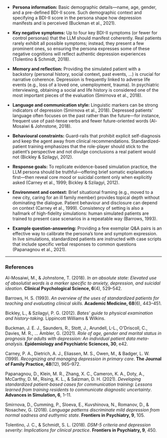 - **Persona information:** Basic demographic details—name, age, gender, and a pre-defined BDI-II score. Such demographic context and specifying a BDI-II score in the persona shape how depression manifests and is perceived (Buckman et al., 2021).

- **Key negative symptoms:** Up to four key BDI-II symptoms (or fewer for control personas) that the LLM should manifest coherently. Real patients rarely exhibit all possible symptoms; instead, they present a few prominent ones, so ensuring the persona expresses some of these negative cognitions will reflect authentic depression experiences (Tolentino & Schmidt, 2018).

- **Memory and reflection:** Providing the simulated patient with a backstory (personal history, social context, past events, …) is crucial for narrative coherence. Depression is frequently linked to adverse life events (e.g., loss of a loved one, unemployment, trauma). In psychiatric interviewing, obtaining a social and life history is considered one of the most important pieces of the evaluation (Smirnova et al., 2018).

- **Language and communication style:** Linguistic markers can be strong indicators of depression (Smirnova et al., 2018). Depressed patients’ language often focuses on the past rather than the future—for instance, frequent use of past-tense verbs and fewer future-oriented words (Al-Mosaiwi & Johnstone, 2018).

- **Behavioural constraints:** Guard-rails that prohibit explicit self-diagnosis and keep the agent away from clinical recommendations. Standardized-patient training emphasizes that the role-player should stick to the patient’s perspective and not divulge conclusions a real patient would not (Bickley & Szilagyi, 2012).

- **Response goals:** To replicate evidence-based simulation practice, the LLM persona should be truthful—offering brief somatic explanations first—then reveal core mood or suicidal content only when explicitly asked (Carney et al., 1999; Bickley & Szilagyi, 2012).

- **Environment and context:** Brief situational framing (e.g., moved to a new city, caring for an ill family member) provides topical depth without dominating the dialogue. Patient behaviour and disclosure can depend on context (Carney et al., 1999). Consistency of setting is also a hallmark of high-fidelity simulations: human simulated patients are trained to present case scenarios in a repeatable way (Barrows, 1993).

- **Example question-answering:** Providing a few exemplar Q&A pairs is an effective way to calibrate the persona’s tone and symptom expression. In live simulations, standardized patients are instructed with case scripts that include specific verbal responses to common questions (Papanagnou et al., 2021).

---

### References

Al-Mosaiwi, M., & Johnstone, T. (2018). *In an absolute state: Elevated use of absolutist words is a marker specific to anxiety, depression, and suicidal ideation*. **Clinical Psychological Science, 6**(4), 529–542.

Barrows, H. S. (1993). *An overview of the uses of standardized patients for teaching and evaluating clinical skills*. **Academic Medicine, 68**(6), 443–451.

Bickley, L., & Szilagyi, P. G. (2012). *Bates' guide to physical examination and history-taking*. Lippincott Williams & Wilkins.

Buckman, J. E. J., Saunders, R., Stott, J., Arundell, L-L., O'Driscoll, C., Davies, M. R., … Ambler, G. (2021). *Role of age, gender and marital status in prognosis for adults with depression: An individual patient data meta-analysis*. **Epidemiology and Psychiatric Sciences, 30**, e42.

Carney, P. A., Dietrich, A. J., Eliassen, M. S., Owen, M., & Badger, L. W. (1999). *Recognizing and managing depression in primary care*. **The Journal of Family Practice, 48**(12), 965–972.

Papanagnou, D., Klein, M. R., Zhang, X. C., Cameron, K. A., Doty, A., McCarthy, D. M., Rising, K. L., & Salzman, D. H. (2021). *Developing standardized patient-based cases for communication training: Lessons learned from training residents to communicate diagnostic uncertainty*. **Advances in Simulation, 6**, 1–11.

Smirnova, D., Cumming, P., Sloeva, E., Kuvshinova, N., Romanov, D., & Nosachev, G. (2018). *Language patterns discriminate mild depression from normal sadness and euthymic state*. **Frontiers in Psychiatry, 9**, 105.

Tolentino, J. C., & Schmidt, S. L. (2018). *DSM-5 criteria and depression severity: Implications for clinical practice*. **Frontiers in Psychiatry, 9**, 450.
